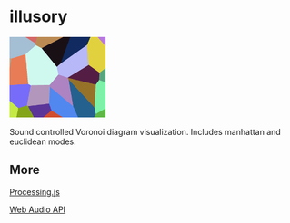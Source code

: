 illusory
========

![illusory](https://raw.githubusercontent.com/laitine/illusory/master/favicon.png)

Sound controlled Voronoi diagram visualization. Includes manhattan and euclidean modes.

More
----

[Processing.js](http://processingjs.org)

[Web Audio API](http://webaudio.github.io/web-audio-api)
